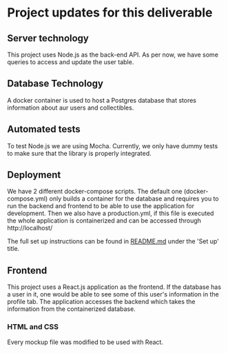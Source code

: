 # Project updates for this deliverable

## Server technology
This project uses Node.js as the back-end API. 
As per now, we have some queries to access and update the user table.

## Database Technology
A docker container is used to host a Postgres database that stores information about aur users and collectibles.

## Automated tests
To test Node.js we are using Mocha. 
Currently, we only have dummy tests to make sure that the library is properly integrated.

## Deployment
We have 2 different docker-compose scripts. The default one (docker-compose.yml) only builds a container for the database and requires you to run the backend and frontend to be able to use the application for development.
Then we also have a production.yml, if this file is executed the whole application is containerized and can be accessed through http://localhost/

The full set up instructions can be found in [README.md](./README.md) under the 'Set up' title.

## Frontend
This project uses a React.js application as the frontend.
If the database has a user in it, one would be able to see some of this user's information in the profile tab.
The application accesses the backend which takes the information from the containerized database.

### HTML and CSS
Every mockup file was modified to be used with React.